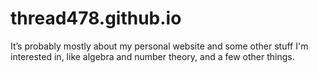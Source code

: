 # thread478.github.io
It’s probably mostly about my personal website and some other stuff I'm interested in, like algebra and number theory, and a few other things.
